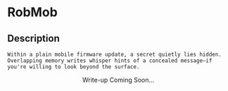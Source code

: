 # RobMob

## Description
```
Within a plain mobile firmware update, a secret quietly lies hidden. Overlapping memory writes whisper hints of a concealed message—if you're willing to look beyond the surface.
```
<p align="center">
    Write-up Coming Soon...
</p>